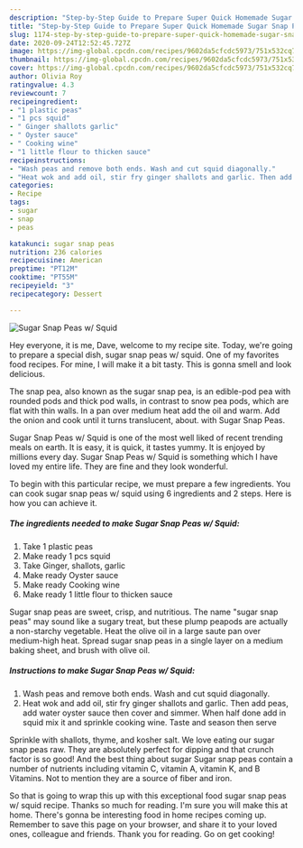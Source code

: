 ```yaml
---
description: "Step-by-Step Guide to Prepare Super Quick Homemade Sugar Snap Peas w/ Squid"
title: "Step-by-Step Guide to Prepare Super Quick Homemade Sugar Snap Peas w/ Squid"
slug: 1174-step-by-step-guide-to-prepare-super-quick-homemade-sugar-snap-peas-w-squid
date: 2020-09-24T12:52:45.727Z
image: https://img-global.cpcdn.com/recipes/9602da5cfcdc5973/751x532cq70/sugar-snap-peas-w-squid-recipe-main-photo.jpg
thumbnail: https://img-global.cpcdn.com/recipes/9602da5cfcdc5973/751x532cq70/sugar-snap-peas-w-squid-recipe-main-photo.jpg
cover: https://img-global.cpcdn.com/recipes/9602da5cfcdc5973/751x532cq70/sugar-snap-peas-w-squid-recipe-main-photo.jpg
author: Olivia Roy
ratingvalue: 4.3
reviewcount: 7
recipeingredient:
- "1 plastic peas"
- "1 pcs squid"
- " Ginger shallots garlic"
- " Oyster sauce"
- " Cooking wine"
- "1 little flour to thicken sauce"
recipeinstructions:
- "Wash peas and remove both ends. Wash and cut squid diagonally."
- "Heat wok and add oil, stir fry ginger shallots and garlic. Then add peas, add water oyster sauce then cover and simmer. When half done add in squid mix it and sprinkle cooking wine. Taste and season then serve"
categories:
- Recipe
tags:
- sugar
- snap
- peas

katakunci: sugar snap peas 
nutrition: 236 calories
recipecuisine: American
preptime: "PT12M"
cooktime: "PT55M"
recipeyield: "3"
recipecategory: Dessert

---
```



![Sugar Snap Peas w/ Squid](https://img-global.cpcdn.com/recipes/9602da5cfcdc5973/751x532cq70/sugar-snap-peas-w-squid-recipe-main-photo.jpg)

Hey everyone, it is me, Dave, welcome to my recipe site. Today, we're going to prepare a special dish, sugar snap peas w/ squid. One of my favorites food recipes. For mine, I will make it a bit tasty. This is gonna smell and look delicious.

The snap pea, also known as the sugar snap pea, is an edible-pod pea with rounded pods and thick pod walls, in contrast to snow pea pods, which are flat with thin walls. In a pan over medium heat add the oil and warm. Add the onion and cook until it turns translucent, about. with Sugar Snap Peas.

Sugar Snap Peas w/ Squid is one of the most well liked of recent trending meals on earth. It is easy, it is quick, it tastes yummy. It is enjoyed by millions every day. Sugar Snap Peas w/ Squid is something which I have loved my entire life. They are fine and they look wonderful.


To begin with this particular recipe, we must prepare a few ingredients. You can cook sugar snap peas w/ squid using 6 ingredients and 2 steps. Here is how you can achieve it.

<!--inarticleads1-->

##### The ingredients needed to make Sugar Snap Peas w/ Squid:

1. Take 1 plastic peas
1. Make ready 1 pcs squid
1. Take  Ginger, shallots, garlic
1. Make ready  Oyster sauce
1. Make ready  Cooking wine
1. Make ready 1 little flour to thicken sauce


Sugar snap peas are sweet, crisp, and nutritious. The name &#34;sugar snap peas&#34; may sound like a sugary treat, but these plump peapods are actually a non-starchy vegetable. Heat the olive oil in a large saute pan over medium-high heat. Spread sugar snap peas in a single layer on a medium baking sheet, and brush with olive oil. 

<!--inarticleads2-->

##### Instructions to make Sugar Snap Peas w/ Squid:

1. Wash peas and remove both ends. Wash and cut squid diagonally.
1. Heat wok and add oil, stir fry ginger shallots and garlic. Then add peas, add water oyster sauce then cover and simmer. When half done add in squid mix it and sprinkle cooking wine. Taste and season then serve


Sprinkle with shallots, thyme, and kosher salt. We love eating our sugar snap peas raw. They are absolutely perfect for dipping and that crunch factor is so good! And the best thing about sugar Sugar snap peas contain a number of nutrients including vitamin C, vitamin A, vitamin K, and B Vitamins. Not to mention they are a source of fiber and iron. 

So that is going to wrap this up with this exceptional food sugar snap peas w/ squid recipe. Thanks so much for reading. I'm sure you will make this at home. There's gonna be interesting food in home recipes coming up. Remember to save this page on your browser, and share it to your loved ones, colleague and friends. Thank you for reading. Go on get cooking!

